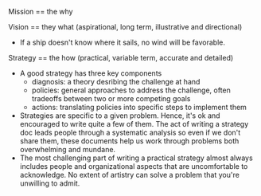 Mission == the why

Vision == they what (aspirational, long term, illustrative and directional)

* If a ship doesn't know where it sails, no wind will be favorable. 


Strategy == the how (practical, variable term, accurate and detailed)

* A good strategy has three key components
   - diagnosis: a theory desribing the challenge at hand
   - policies: general approaches to address the challenge, often tradeoffs between two or more competing goals
   - actions: translating policies into specific steps to implement them
* Strategies are specific to a given problem. Hence, it's ok and encouraged to write quite a few of them. The act of writing a strategy doc leads people through a systematic analysis so even if we don't share them, these documents help us work through problems both overwhelming and mundane. 
* The most challenging part of writing a practical strategy almost always includes people and organizational aspects that are uncomfortable to acknowledge. No extent of artistry can solve a problem that you're unwilling to admit. 
